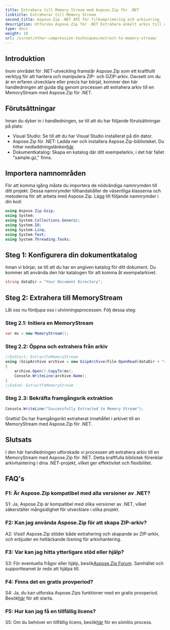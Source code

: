 ```yaml
---
title: Extrahera till Memory Stream med Aspose.Zip för .NET
linktitle: Extraherar till Memory Stream
second_title: Aspose.Zip .NET API för filkomprimering och arkivering
description: Utforska Aspose.Zip för .NET Extrahera enkelt arkiv till en MemoryStream i den här steg-för-steg-guiden. Förhöj din .NET-utveckling med lätthet.
type: docs
weight: 10
url: /sv/net/other-compression-techniques/extract-to-memory-stream/
---
```

## Introduktion

Inom området för .NET-utveckling framstår Aspose.Zip som ett kraftfullt verktyg för att hantera och manipulera ZIP- och GZIP-arkiv. Oavsett om du är en erfaren utvecklare eller precis har börjat, kommer den här handledningen att guida dig genom processen att extrahera arkiv till en MemoryStream med Aspose.Zip för .NET.

## Förutsättningar

Innan du dyker in i handledningen, se till att du har följande förutsättningar på plats:

- Visual Studio: Se till att du har Visual Studio installerat på din dator.
-  Aspose.Zip för .NET: Ladda ner och installera Aspose.Zip-biblioteket. Du hittar nedladdningslänken[här](https://releases.aspose.com/zip/net/).
- Dokumentkatalog: Skapa en katalog där ditt exempelarkiv, i det här fallet "sample.gz," finns.

## Importera namnområden

För att komma igång måste du importera de nödvändiga namnrymden till ditt projekt. Dessa namnrymder tillhandahåller de väsentliga klasserna och metoderna för att arbeta med Aspose.Zip. Lägg till följande namnrymder i din kod:

```csharp
using Aspose.Zip.Gzip;
using System;
using System.Collections.Generic;
using System.IO;
using System.Linq;
using System.Text;
using System.Threading.Tasks;
```

## Steg 1: Konfigurera din dokumentkatalog

Innan vi börjar, se till att du har en angiven katalog för ditt dokument. Du kommer att använda den här katalogen för att komma åt exempelarkivet.

```csharp
string dataDir = "Your Document Directory";
```

## Steg 2: Extrahera till MemoryStream

Låt oss nu fördjupa oss i utvinningsprocessen. Följ dessa steg:

### Steg 2.1: Initiera en MemoryStream

```csharp
var ms = new MemoryStream();
```

### Steg 2.2: Öppna och extrahera från arkiv

```csharp
//ExStart: ExtractToMemoryStream
using (GzipArchive archive = new GzipArchive(File.OpenRead(dataDir + "sample.gz")))
{
    archive.Open().CopyTo(ms);
    Console.WriteLine(archive.Name);
}
//ExEnd: ExtractToMemoryStream
```

### Steg 2.3: Bekräfta framgångsrik extraktion

```csharp
Console.WriteLine("Successfully Extracted to Memory Stream");
```

Grattis! Du har framgångsrikt extraherat innehållet i arkivet till en MemoryStream med Aspose.Zip för .NET.

## Slutsats

I den här handledningen utforskade vi processen att extrahera arkiv till en MemoryStream med Aspose.Zip för .NET. Detta kraftfulla bibliotek förenklar arkivhantering i dina .NET-projekt, vilket ger effektivitet och flexibilitet.

## FAQ's

### F1: Är Aspose.Zip kompatibel med alla versioner av .NET?

S1: Ja, Aspose.Zip är kompatibel med olika versioner av .NET, vilket säkerställer mångsidighet för utvecklare i olika projekt.

### F2: Kan jag använda Aspose.Zip för att skapa ZIP-arkiv?

A2: Visst! Aspose.Zip stöder både extrahering och skapande av ZIP-arkiv, och erbjuder en heltäckande lösning för arkivhantering.

### F3: Var kan jag hitta ytterligare stöd eller hjälp?

 S3: För eventuella frågor eller hjälp, besök[Aspose.Zip Forum](https://forum.aspose.com/c/zip/37). Samhället och supportteamet är redo att hjälpa till.

### F4: Finns det en gratis provperiod?

 S4: Ja, du kan utforska Aspose.Zips funktioner med en gratis provperiod. Besök[här](https://releases.aspose.com/) för att starta.

### F5: Hur kan jag få en tillfällig licens?

 S5: Om du behöver en tillfällig licens, besök[här](https://purchase.aspose.com/temporary-license/) för en sömlös process.